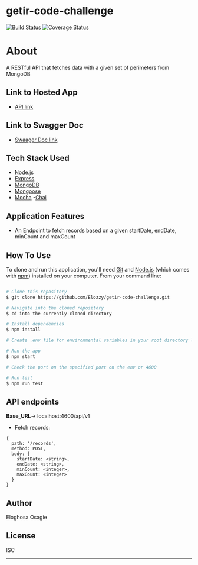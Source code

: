 # getir-code-challenge

[![Build Status](https://travis-ci.org/Elozzy/getir-code-challenge.svg?branch=main)](https://travis-ci.org/Elozzy/getir-code-challenge)
[![Coverage Status](https://coveralls.io/repos/github/Elozzy/getir-code-challenge/badge.svg?branch=main)](https://coveralls.io/github/Elozzy/getir-code-challenge)

# About

A RESTful API that fetches data with a given set of perimeters from MongoDB

## Link to Hosted App

- [API link](http://safe-sierra-84083.herokuapp.com/api/v1/records)

## Link to Swagger Doc

- [Swaager Doc link](https://safe-sierra-84083.herokuapp.com/api-docs/)

## Tech Stack Used

- [Node.js](https://nodejs.org/)
- [Express](https://expressjs.com/)
- [MongoDB](https://www.mongodb.com/)
- [Mongoose](https://mongoosejs.com/)
- [Mocha](https://mochajs.org/) -[Chai](https://www.chaijs.com/)

## Application Features

- An Endpoint to fetch records based on a given startDate, endDate, minCount and maxCount

## How To Use

To clone and run this application, you'll need [Git](https://git-scm.com) and [Node.js](https://nodejs.org/en/download/) (which comes with [npm](http://npmjs.com)) installed on your computer. From your command line:

```bash

# Clone this repository
$ git clone https://github.com/Elozzy/getir-code-challenge.git

# Navigate into the cloned repository
$ cd into the currently cloned directory

# Install dependencies
$ npm install

# Create .env file for environmental variables in your root directory like the sample.env file and provide the keys

# Run the app
$ npm start

# Check the port on the specified port on the env or 4600

# Run test
$ npm run test
```

## API endpoints

**Base_URL**-> localhost:4600/api/v1

- Fetch records:

```
{
  path: '/records',
  method: POST,
  body: {
    startDate: <string>,
    endDate: <string>,
    minCount: <integer>,
    maxCount: <integer>
  }
}
```

## Author

Eloghosa Osagie

## License

ISC

---
